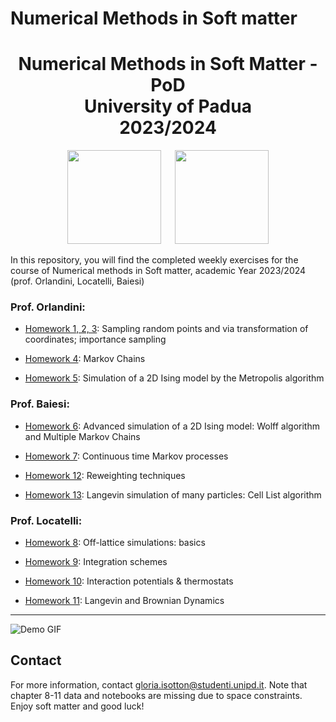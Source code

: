 # Numerical Methods in Soft matter

<h1 align="center">Numerical Methods in Soft Matter - PoD<br> University of Padua <br> 2023/2024</h1>

<p align="center">
  <img src="https://user-images.githubusercontent.com/62724611/166108149-7629a341-bbca-4a3e-8195-67f469a0cc08.png" height="150"/>
   
  <img src="https://user-images.githubusercontent.com/62724611/166108076-98afe0b7-802c-4970-a2d5-bbb997da759c.png" height="150"/>
</p>

In this repository, you will find the completed weekly exercises for the course of Numerical methods in Soft matter, academic Year 2023/2024 (prof. Orlandini, Locatelli, Baiesi)



### Prof. Orlandini:

* [Homework 1, 2, 3](https://github.com/isottongloria/NumericalMethodsSoftM/tree/main/chapters%201%2C2%2C3%20nodata): Sampling random points and via transformation of coordinates; importance sampling

* [Homework 4](https://github.com/isottongloria/NumericalMethodsSoftM/tree/main/chapter%204): Markov Chains

* [Homework 5](https://github.com/isottongloria/NumericalMethodsSoftM/tree/main/chapter%205): Simulation of a 2D Ising model by the Metropolis algorithm

### Prof. Baiesi:

* [Homework 6](https://github.com/isottongloria/NumericalMethodsSoftM/tree/main/chapter%206): Advanced simulation of a 2D Ising model: Wolff algorithm and Multiple Markov Chains

* [Homework 7](https://github.com/isottongloria/NumericalMethodsSoftM/tree/main/chapter%207): Continuous time Markov processes

* [Homework 12](https://github.com/isottongloria/NumericalMethodsSoftM/tree/main/chapter%2012): Reweighting techniques

* [Homework 13](https://github.com/isottongloria/NumericalMethodsSoftM/tree/main/Chapter%2013): Langevin simulation of many particles: Cell List algorithm

### Prof. Locatelli:

* [Homework 8](https://github.com/isottongloria/NumericalMethodsSoftM/tree/main/Chapter%208_nodata): Off-lattice simulations: basics

* [Homework 9](https://github.com/isottongloria/NumericalMethodsSoftM/tree/main/Chapter%209): Integration schemes

* [Homework 10](https://github.com/isottongloria/NumericalMethodsSoftM/tree/main/Chapter%2010): Interaction potentials & thermostats

* [Homework 11](https://github.com/isottongloria/NumericalMethodsSoftM/tree/main/Chapter%2011): Langevin and Brownian Dynamics


---

![Demo GIF](https://github.com/isottongloria/NumericalMethodsSoftM/blob/main/rnd.gif)

## Contact
For more information, contact [gloria.isotton@studenti.unipd.it](mailto:gloria.isotton@studenti.unipd.it). Note that chapter 8-11 data and notebooks are missing due to space constraints. Enjoy soft matter and good luck!
